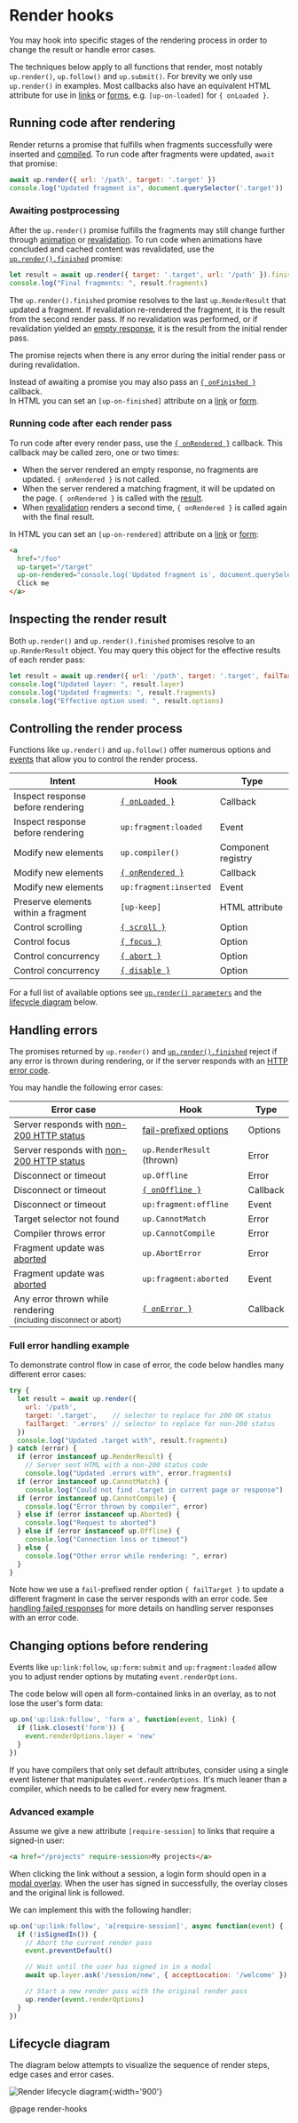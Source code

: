 Render hooks
============

You may hook into specific stages of the rendering process in order to change the result or handle error cases.

The techniques below apply to all functions that render, most notably `up.render()`, `up.follow()` and `up.submit()`. For brevity we only use `up.render()` in examples. Most callbacks also have an equivalent HTML attribute for use in [links](/a-up-follow) or [forms](/form-up-submit), e.g. `[up-on-loaded]` for `{ onLoaded }`.


## Running code after rendering

Render returns a promise that fulfills when fragments successfully were inserted and [compiled](/up.hello). To run code after fragments were updated, `await` that promise:

```js
await up.render({ url: '/path', target: '.target' })
console.log("Updated fragment is", document.querySelector('.target'))
```

### Awaiting postprocessing

After the `up.render()` promise fulfills the fragments may still change further through [animation](/up.motion) or [revalidation](/caching#revalidation).
To run code when animations have concluded and cached content was revalidated, use the [`up.render().finished`](/up.RenderJob.prototype.finished) promise:

```js
let result = await up.render({ target: '.target', url: '/path' }).finished
console.log("Final fragments: ", result.fragments)
```

The `up.render().finished` promise resolves to the last `up.RenderResult` that updated a fragment.
If revalidation re-rendered the fragment, it is the result from the
second render pass. If no revalidation was performed, or if revalidation yielded an [empty response](/caching#when-nothing-changed),
it is the result from the initial render pass.

The promise rejects when there is any error during the initial render pass or during revalidation.

Instead of awaiting a promise you may also pass an [`{ onFinished }`](/up.render#options.onRendered) callback.\
In HTML you can set an `[up-on-finished]` attribute on a [link](/a-up-follow) or [form](/form-up-submit).


### Running code after each render pass

To run code after every render pass, use the [`{ onRendered }`](/up.render#options.onRendered) callback.
This callback may be called zero, one or two times:

- When the server rendered an empty response, no fragments are updated. `{ onRendered }` is not called.
- When the server rendered a matching fragment, it will be updated on the page. `{ onRendered }` is called with the [result](/up.RenderResult).
- When [revalidation](/caching#revalidation) renders a second time, `{ onRendered }` is called again with the final result.

In HTML you can set an `[up-on-rendered]` attribute on a [link](/a-up-follow) or [form](/form-up-submit):

```html
<a
  href="/foo"
  up-target="/target"
  up-on-rendered="console.log('Updated fragment is', document.querySelector('.target'))">
  Click me
</a>
```


## Inspecting the render result

Both `up.render()` and `up.render().finished` promises resolve to an `up.RenderResult` object. You may query this object for the effective results of each render pass:

```js
let result = await up.render({ url: '/path', target: '.target', failTarget: '.errors' })
console.log("Updated layer: ", result.layer)
console.log("Updated fragments: ", result.fragments)
console.log("Effective option used: ", result.options)
```


## Controlling the render process

Functions like `up.render()` and `up.follow()` offer numerous options and [events](/up.event) that allow you to control the render process.

| Intent                                | Hook                               | Type               |
| ------------------------------------- | ---------------------------------- | ------------------ |
| Inspect response before rendering     | [`{ onLoaded }`](/up.render#options.onLoaded) | Callback           |
| Inspect response before rendering     | `up:fragment:loaded`               | Event              | 
| Modify new elements                   | `up.compiler()`                    | Component registry |
| Modify new elements                   | [`{ onRendered }`](/up.render#options.onRendered) | Callback           |
| Modify new elements                   | `up:fragment:inserted`              | Event              |
| Preserve elements within a fragment   | `[up-keep]`                        | HTML attribute     |
| Control scrolling                     | [`{ scroll }`](/scroll-option)     | Option             |
| Control focus                         | [`{ focus }`](/focus-option)       | Option             |
| Control concurrency                   | [`{ abort }`](/aborting-requests)  | Option             |
| Control concurrency                   | [`{ disable }`](/disable-option)   | Option             |

For a full list of available options see [`up.render() parameters`](/up.render#parameters) and the [lifecycle diagram](#lifecycle-diagram) below.




## Handling errors

The promises returned by `up.render()` and [`up.render().finished`](/up.RenderJob.prototype.finished) reject if any error is thrown during rendering, or if the server responds with an [HTTP error code](/failed-responses).

You may handle the following error cases:

| Error case                                                                         | Hook | Type |
|------------------------------------------------------------------------------------| ---- | ------- |
| Server responds with [non-200 HTTP status](/failed-responses)                      | [fail-prefixed options](/failed-responses) | Options |
| Server responds with [non-200 HTTP status](/failed-responses)                      | `up.RenderResult` (thrown) | Error |
| Disconnect or timeout                                                              | `up.Offline` | Error |
| Disconnect or timeout                                                              | [`{ onOffline }`](/up.render#options.onOffline) | Callback |
| Disconnect or timeout                                                              | `up:fragment:offline` | Event |
| Target selector not found                                                          | `up.CannotMatch` | Error |
| Compiler throws error                                                              | `up.CannotCompile` | Error |
| Fragment update was [aborted](/aborting-requests)                                  | `up.AbortError` | Error |
| Fragment update was [aborted](/aborting-requests)                                  | `up:fragment:aborted` | Event |
| Any error thrown while rendering<br><small>(including disconnect or abort)</small> | [`{ onError }`](/up.render#options.onError) | Callback |


### Full error handling example

To demonstrate control flow in case of error, the code below handles many different error cases:

```js
try {
  let result = await up.render({
    url: '/path',
    target: '.target',    // selector to replace for 200 OK status
    failTarget: '.errors' // selector to replace for non-200 status
  })
  console.log("Updated .target with", result.fragments)
} catch (error) {
  if (error instanceof up.RenderResult) {
    // Server sent HTML with a non-200 status code
    console.log("Updated .errors with", error.fragments)
  if (error instanceof up.CannotMatch) {
    console.log("Could not find .target in current page or response")
  if (error instanceof up.CannotCompile) {
    console.log("Error thrown by compiler", error)
  } else if (error instanceof up.Aborted) {
    console.log("Request to aborted")
  } else if (error instanceof up.Offline) {
    console.log("Connection loss or timeout")
  } else {
    console.log("Other error while rendering: ", error)
  }
}
```

Note how we use a `fail`-prefixed render option `{ failTarget }` to update a different fragment in case the server responds with an error code. See [handling failed responses](/failed-responses) for more details on handling server responses with an error code.


Changing options before rendering
---------------------------------

Events like `up:link:follow`, `up:form:submit` and `up:fragment:loaded` allow you to adjust render options by mutating `event.renderOptions`.

The code below will open all form-contained links in an overlay, as to not
lose the user's form data:

```js
up.on('up:link:follow', 'form a', function(event, link) {
  if (link.closest('form')) {
    event.renderOptions.layer = 'new'
  }
})
```

If you have compilers that only set default attributes, consider using a single event listener that manipulates `event.renderOptions`. It's much leaner than a compiler, which needs to be called for every new fragment.

### Advanced example

Assume we give a new attribute `[require-session]` to links that require a signed-in user:

```html
<a href="/projects" require-session>My projects</a>
```

When clicking the link without a session, a login form should open in a [modal overlay](/up.layer). When the user has signed in successfully, the overlay closes and the original link is followed.

We can implement this with the following handler:

```js
up.on('up:link:follow', 'a[require-session]', async function(event) {
  if (!isSignedIn()) {
    // Abort the current render pass
    event.preventDefault()

    // Wait until the user has signed in in a modal
    await up.layer.ask('/session/new', { acceptLocation: '/welcome' })

    // Start a new render pass with the original render pass
    up.render(event.renderOptions)
  }
})
```


Lifecycle diagram
-----------------

The diagram below attempts to visualize the sequence of render steps, edge cases and error cases.

![Render lifecycle diagram](images/render-lifecycle.svg){:width='900'}

@page render-hooks
